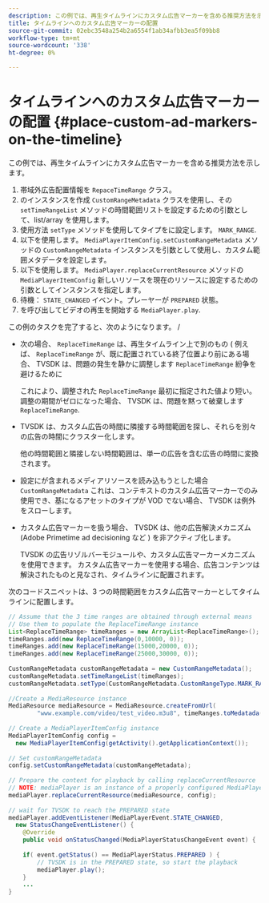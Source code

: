 ```yaml
---
description: この例では、再生タイムラインにカスタム広告マーカーを含める推奨方法を示します。
title: タイムラインへのカスタム広告マーカーの配置
source-git-commit: 02ebc3548a254b2a6554f1ab34afbb3ea5f09bb8
workflow-type: tm+mt
source-wordcount: '338'
ht-degree: 0%

---
```


# タイムラインへのカスタム広告マーカーの配置 {#place-custom-ad-markers-on-the-timeline}

この例では、再生タイムラインにカスタム広告マーカーを含める推奨方法を示します。

1. 帯域外広告配置情報を `RepaceTimeRange` クラス。
1. のインスタンスを作成 `CustomRangeMetadata` クラスを使用し、その `setTimeRangeList` メソッドの時間範囲リストを設定するための引数として、list/array を使用します。
1. 使用方法 `setType` メソッドを使用してタイプをに設定します。 `MARK_RANGE`.
1. 以下を使用します。 `MediaPlayerItemConfig.setCustomRangeMetadata` メソッドの `CustomRangeMetadata` インスタンスを引数として使用し、カスタム範囲メタデータを設定します。
1. 以下を使用します。 `MediaPlayer.replaceCurrentResource` メソッドの `MediaPlayerItemConfig` 新しいリソースを現在のリソースに設定するための引数としてインスタンスを指定します。
1. 待機： `STATE_CHANGED` イベント。プレーヤーが `PREPARED` 状態。
1. を呼び出してビデオの再生を開始する `MediaPlayer.play`.

この例のタスクを完了すると、次のようになります。 /
* 次の場合、 `ReplaceTimeRange` は、再生タイムライン上で別のもの ( 例えば、 `ReplaceTimeRange` が、既に配置されている終了位置より前にある場合、 TVSDK は、問題の発生を静かに調整します `ReplaceTimeRange` 紛争を避けるために

  これにより、調整された `ReplaceTimeRange` 最初に指定された値より短い。 調整の期間がゼロになった場合、 TVSDK は、問題を黙って破棄します `ReplaceTimeRange`.

* TVSDK は、カスタム広告の時間に隣接する時間範囲を探し、それらを別々の広告の時間にクラスター化します。

  他の時間範囲と隣接しない時間範囲は、単一の広告を含む広告の時間に変換されます。
* 設定にが含まれるメディアリソースを読み込もうとした場合 `CustomRangeMetadata` これは、コンテキストのカスタム広告マーカーでのみ使用でき、基になるアセットのタイプが VOD でない場合、 TVSDK は例外をスローします。
* カスタム広告マーカーを扱う場合、 TVSDK は、他の広告解決メカニズム (Adobe Primetime ad decisioning など ) を非アクティブ化します。

  TVSDK の広告リゾルバーモジュールや、カスタム広告マーカーメカニズムを使用できます。 カスタム広告マーカーを使用する場合、広告コンテンツは解決されたものと見なされ、タイムラインに配置されます。

次のコードスニペットは、3 つの時間範囲をカスタム広告マーカーとしてタイムラインに配置します。

```java
// Assume that the 3 time ranges are obtained through external means 
// Use them to populate the ReplaceTimeRange instance 
List<ReplaceTimeRange> timeRanges = new ArrayList<ReplaceTimeRange>(); 
timeRanges.add(new ReplaceTimeRange(0,10000, 0)); 
timeRanges.add(new ReplaceTimeRange(15000,20000, 0)); 
timeRanges.add(new ReplaceTimeRange(25000,30000, 0)); 
 
CustomRangeMetadata customRangeMetadata = new CustomRangeMetadata(); 
customRangeMetadata.setTimeRangeList(timeRanges); 
customRangeMetadata.setType(CustomRangeMetadata.CustomRangeType.MARK_RANGE); 
 
//Create a MediaResource instance 
MediaResource mediaResource = MediaResource.createFromUrl( 
        "www.example.com/video/test_video.m3u8", timeRanges.toMedatada(null)); 
 
// Create a MediaPlayerItemConfig instance 
MediaPlayerItemConfig config =  
  new MediaPlayerItemConfig(getActivity().getApplicationContext()); 
 
// Set customRangeMetadata 
config.setCustomRangeMetadata(customRangeMetadata); 
 
// Prepare the content for playback by calling replaceCurrentResource 
// NOTE: mediaPlayer is an instance of a properly configured MediaPlayer  
mediaPlayer.replaceCurrentResource(mediaResource, config); 
 
// wait for TVSDK to reach the PREPARED state 
mediaPlayer.addEventListener(MediaPlayerEvent.STATE_CHANGED,  
  new StatusChangeEventListener() { 
    @Override 
    public void onStatusChanged(MediaPlayerStatusChangeEvent event) { 
 
    if( event.getStatus() == MediaPlayerStatus.PREPARED ) { 
        // TVSDK is in the PREPARED state, so start the playback  
        mediaPlayer.play(); 
    } 
    ... 
}
```
